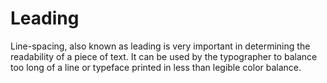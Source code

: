 # Leading

Line-spacing, also known as leading is very important in determining the readability of a piece of text. It can be used by the typographer to balance too long of a line or typeface printed in less than legible color balance.